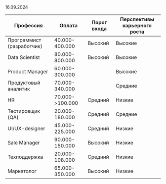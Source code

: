 16.09.2024


| Профессия                   | Оплата          | Порог входа | Перспективы карьерного роста |
| --------------------------- | --------------- | ----------- | ---------------------------- |
| Программист   (разработчик) | 40.000-400.000  | Высокий     | Высокие                      |
| Data Scientist              | 80.000-800.000  | Высокий     | Высокие                      |
| Product Manager             | 60.000-300.000  |             | Высокие                      |
| Продуктовый аналитик        | 70.000-340.000  |             | Средние                      |
| HR                          | 70.000->100.000 | Средний     | Низкие                       |
| Тестировщик (QA)            | 20.000-180.000  | Средний     | Средние                      |
| UI/UX-designer              | 45.000-225.000  | Средний     | Низкие                       |
| Sale Manager                | 90.000-150.000  | Высокий     | Низкие                       |
| Техподдержка                | 20.000-108.000  | Средний     | Низкие                       |
| Маркетолог                  | 65.000-350.000  | Высокий     | Низкие                       |
